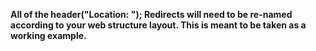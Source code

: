 **All of the header("Location: "); Redirects will need to be re-named according to your web structure layout. This is meant to be taken as a working example.**

